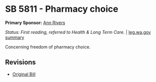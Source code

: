 # SB 5811 - Pharmacy choice
**Primary Sponsor:** [Ann Rivers](/person/leg/ann.rivers.md)

*Status: First reading, referred to Health & Long Term Care.* | [leg.wa.gov summary](https://app.leg.wa.gov/billsummary?BillNumber=5811&Year=2021)

Concerning freedom of pharmacy choice.

## Revisions
* [Original Bill](1/)